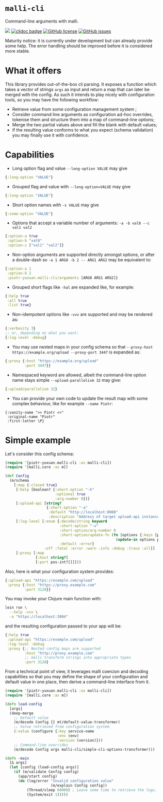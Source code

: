 # `malli-cli`

Command-line arguments with malli.

[![](https://img.shields.io/clojars/v/piotr-yuxuan/malli-cli.svg)](https://clojars.org/piotr-yuxuan/malli-cli)
[![cljdoc badge](https://cljdoc.org/badge/piotr-yuxuan/malli-cli)](https://cljdoc.org/d/piotr-yuxuan/malli-cli/CURRENT)
[![GitHub license](https://img.shields.io/github/license/piotr-yuxuan/malli-cli)](https://github.com/piotr-yuxuan/malli-cli/blob/main/LICENSE)
[![GitHub issues](https://img.shields.io/github/issues/piotr-yuxuan/malli-cli)](https://github.com/piotr-yuxuan/malli-cli/issues)

Maturity notice: it is currently under development but can already
provide some help. The error handling should be improved before it is
considered more stable.

# What it offers

This library provides out-of-the-box cli parsing. It exposes a
function which takes a vector of strings `args` as input and return a
map that can later be merged with the config. As such it intends to
play nicely with configuration tools, so you may have the following
workflow:

- Retrieve value from some configuration management system ;
- Consider command line arguments as configuration ad-hoc overrides,
  tokenise them and structure them into a map of command-line options;
- Merge the two partial values above and fill the blank with default
  values;
- If the resulting value conforms to what you expect (schema
  validation) you may finally use it with confidence.

# Capabilities

- Long option flag and value `--long-option VALUE` may give

``` clj
{:long-option "VALUE"}
```

- Grouped flag and value with `--long-option=VALUE` may give

``` clj
{:long-option "VALUE"}
```

- Short option names with `-s VALUE` may give

``` clj
{:some-option "VALUE"}
```

- Options that accept a variable number of arguments: `-a -b val0 --c
  val1 val2`

``` clj
{:option-a true
 :option-b "val0"
 :option-c ["val1" "val2"]}
```

- Non-option arguments are supported directly amongst options, or
  after a double-dash so `-a 1 ARG0 -b 2 -- ARG1 ARG2` may be
  equivalent to:

``` clj
{:option-a 1
 :option-b 2
 :piotr-yuxuan.malli-cli/arguments [ARG0 ARG1 ARG2]}
```

- Grouped short flags like `-hal` are expanded like, for example:
``` clj
{:help true
 :all true
 :list true}
```

- Non-idempotent options like `-vvv` are supported and may be rendered as:
``` clj
{:verbosity 3}
;; or, depending on what you want:
{:log-level :debug}
```

- You may use nested maps in your config schema so that `--proxy-host
  https://example.org/upload --proxy-port 3447` is expanded as:

``` clj
{:proxy {:host "https://example.org/upload"
         :port 3447}}
```

- Namespaced keyword are allowed, albeit the command-line option name
  stays simple `--upload-parallelism 32` may give:

```clj
{:upload/parallelism 32}
```

- You can provide your own code to update the result map with some
  complex behaviour, like for example `--name Piotr`:

```
{:vanity-name ">> Piotr <<"
 :original-name "Piotr"
 :first-letter \P}
```

# Simple example

Let's consider this config schema:

``` clojure
(require '[piotr-yuxuan.malli-cli :as malli-cli])
(require '[malli.core :as m])

(def Config
  (m/schema
    [:map {:closed true}
     [:help [boolean? {:short-option "-h"
                       :optional true
                       :arg-number 0}]]
     [:upload-api [string?
                   {:short-option "-a"
                    :default "http://localhost:8080"
                    :description "Address of target upload-api instance."}]]
     [:log-level [:enum {:decode/string keyword
                         :short-option "-v"
                         :short-option/arg-number 0
                         :short-option/update-fn (fn [options {:keys [path schema]} _cli-args]
                                                   (update-in options path (malli-cli/children-successor schema)))
                         :default :error}
                  :off :fatal :error :warn :info :debug :trace :all]]
     [:proxy [:map
              [:host string?]
              [:port pos-int?]]]]))
```

Also, here is what your configuration system provides:

``` clojure
{:upload-api "https://example.com/upload"
 :proxy {:host "https://proxy.example.com"
         :port 3128}}
```

You may invoke your Clojure main function with:

``` zsh
lein run \
  --help -vvv \
  -a "https://localhost:3004"
```

and the resulting configuration passed to your app will be:

``` clojure
{:help true
 :upload-api "https://example.com/upload"
 :log-level :debug
 :proxy {;; Nested config maps are supported
         :host "http://proxy.example.com"
         ;; malli transform strings into appropriate types
         :port 3128}
```

From a technical point of view, it leverages malli coercion and
decoding capabilities so that you may define the shape of your
configuration and default value in one place, then derive a
command-line interface from it.

``` clojure
(require '[piotr-yuxuan.malli-cli :as malli-cli])
(require '[malli.core :as m])

(defn load-config
  [args]
  (deep-merge
    ;; Default value
    (m/decode Config {} mt/default-value-transformer)
    ;; Value retrieved from configuration system
    (:value (configure {:key service-name
                        :env (env)
                        :version (version)}))
    ;; Command-line overrides
    (m/decode Config args malli-cli/simple-cli-options-transformer)))

(defn -main
  [& args]
  (let [config (load-config args)]
    (if (m/validate Config config)
      (app/start config)
      (do (log/error "Invalid configuration value"
                     (m/explain Config config))
          (Thread/sleep 60000) ; Leave some time to retrieve the logs.
          (System/exit 1)))))
```
